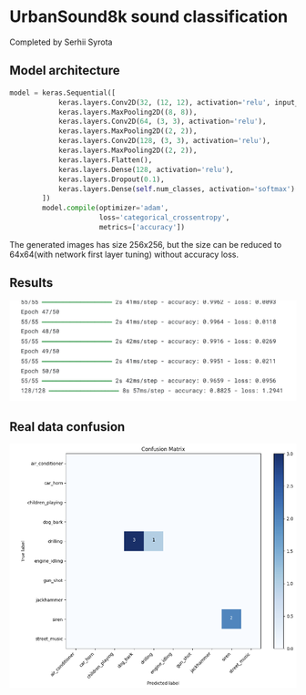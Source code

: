 # UrbanSound8k sound classification

Completed by Serhii Syrota

## Model architecture

```python
model = keras.Sequential([
            keras.layers.Conv2D(32, (12, 12), activation='relu', input_shape=self.input_shape),
            keras.layers.MaxPooling2D((8, 8)),
            keras.layers.Conv2D(64, (3, 3), activation='relu'),
            keras.layers.MaxPooling2D((2, 2)),
            keras.layers.Conv2D(128, (3, 3), activation='relu'),
            keras.layers.MaxPooling2D((2, 2)),
            keras.layers.Flatten(),
            keras.layers.Dense(128, activation='relu'),
            keras.layers.Dropout(0.1),
            keras.layers.Dense(self.num_classes, activation='softmax')
        ])
        model.compile(optimizer='adam',
                      loss='categorical_crossentropy',
                      metrics=['accuracy'])
```

The generated images has size 256x256, but the size can be reduced to 64x64(with network first layer tuning) without accuracy loss.

## Results

![learning results](./results.png)

## Real data confusion

![real data](./conf_matrix.png)
